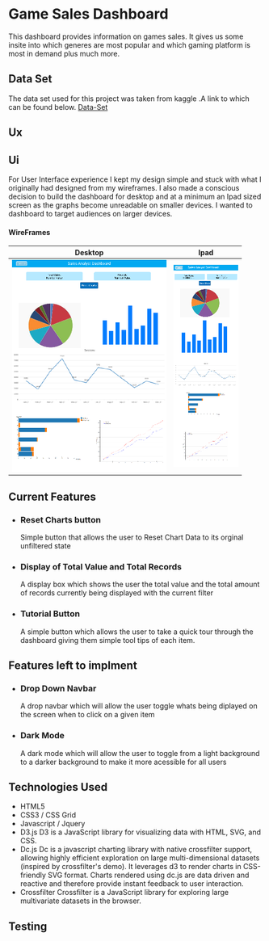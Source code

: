 # Game Sales Dashboard

This dashboard provides information on games sales. It gives us some insite into which generes are most
popular and which gaming platform is most in demand plus much more.

## Data Set

The data set used for this project was taken from kaggle .A link to which can be found below.
[Data-Set](https://www.kaggle.com/gregorut/videogamesales)

## Ux

## Ui

For User Interface experience I kept my design simple and stuck with what I originally had designed from my wireframes. I also made a conscious decision to build the dashboard for desktop and at a minimum an Ipad sized screen as the graphs become unreadable on smaller devices. I wanted to dashboard to target audiences on larger devices.

#### WireFrames

|                Desktop                 |                Ipad                 |
| :------------------------------------: | :---------------------------------: |
| ![](Dashboard-Wireframes/Desktop1.png) | ![](Dashboard-Wireframes/Ipad1.png) |

## Current Features

- ### Reset Charts button

  Simple button that allows the user to Reset Chart Data to its orginal unfiltered state

- ### Display of Total Value and Total Records

  A display box which shows the user the total value and the total amount of records currently being displayed with the current filter

- ### Tutorial Button
  A simple button which allows the user to take a quick tour through the dashboard giving them simple tool tips of each item.

## Features left to implment

- ### Drop Down Navbar
  A drop navbar which will allow the user toggle whats being diplayed on the screen when to click on a given item
- ### Dark Mode
  A dark mode which will allow the user to toggle from a light background to a darker background to make it more acessible for all users

## Technologies Used

- HTML5
- CSS3 / CSS Grid
- Javascript / Jquery
- D3.js
  D3 is a JavaScript library for visualizing data with HTML, SVG, and CSS.
- Dc.js
  Dc is a javascript charting library with native crossfilter support, allowing highly efficient exploration on large multi-dimensional datasets (inspired by crossfilter's demo). It leverages d3 to render charts in CSS-friendly SVG format. Charts rendered using dc.js are data driven and reactive and therefore provide instant feedback to user interaction.
- Crossfilter
  Crossfilter is a JavaScript library for exploring large multivariate datasets in the browser.

## Testing
